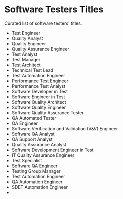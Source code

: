 # Software Testers Titles
Curated list of software testers' titles.

* Test Engineer
* Quality Analyst
* Quality Engineer
* Quality Assurance Engineer
* Test Analyst
* Test Manager
* Test Architect
* Technical Test Lead
* Test Automation Engineer
* Performance Test Engineer
* Performance Test Analyst
* Software Developer in Test
* Software Engineer in Test
* Software Quality Architect
* Software Quality Engineer
* Software Quality Assurance Tester
* QA Automated Tester
* QA Engineer
* Software Verification and Validation (V&V) Engineer
* Software QA Analyst
* QA Support Analyst
* Quality Assurance Analyst
* Software Development Engineer in Test
* IT Quality Assurance Engineer
* Test Specialist
* Software QA Engineer
* Testing Group Manager
* Test Automation Engineer
* QA Automation Engineer
* SDET Automation Engineer
* 
